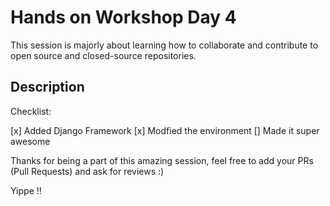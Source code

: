 # Hands on Workshop Day 4

This session is majorly about learning how to collaborate and contribute to open source and closed-source repositories.

## Description

Checklist:

[x] Added Django Framework
[x] Modfied the environment
[] Made it super awesome


Thanks for being a part of this amazing session, feel free to add your PRs (Pull Requests) and ask for reviews :)

Yippe !!